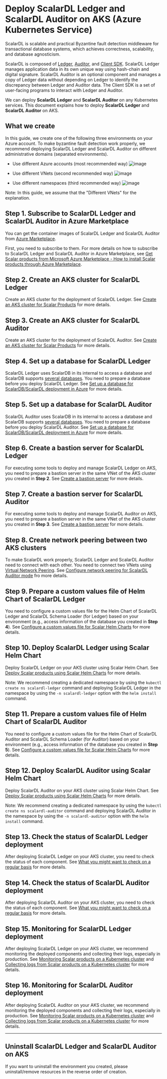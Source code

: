 # Deploy ScalarDL Ledger and ScalarDL Auditor on AKS (Azure Kubernetes Service)

ScalarDL is scalable and practical Byzantine fault detection middleware for transactional database systems, which achieves correctness, scalability, and database agnosticism.

ScalarDL is composed of [Ledger](https://github.com/scalar-labs/scalardl/blob/master/docs/getting-started.md), [Auditor](https://github.com/scalar-labs/scalardl/blob/master/docs/getting-started-auditor.md), and [Client SDK](https://github.com/scalar-labs/scalardl/tree/master/docs#client-sdks). ScalarDL Ledger manages application data in its own unique way using hash-chain and digital signature. ScalarDL Auditor is an optional component and manages a copy of Ledger data without depending on Ledger to identify the discrepancy between Ledger and Auditor data. The Client SDK is a set of user-facing programs to interact with Ledger and Auditor.

We can deploy **ScalarDL Ledger** and **ScalarDL Auditor** on any Kubernetes services. This document explains how to deploy **ScalarDL Ledger** and **ScalarDL Auditor** on AKS. 

## What we create

In this guide, we create one of the following three environments on your Azure account. To make byzantine fault detection work properly, we recommend deploying ScalarDL Ledger and ScalarDL Auditor on different administrative domains (separated environments).

* Use different Azure accounts (most recommended way)
  ![image](./images/png/AKS_ScalarDL_Auditor_Multi_Account.drawio.png)

* Use different VNets (second recommended way)
  ![image](./images/png/AKS_ScalarDL_Auditor_Multi_VNet.drawio.png)

* Use different namespaces (third recommended way)
  ![image](./images/png/AKS_ScalarDL_Auditor_Multi_Namespace.drawio.png)

Note: In this guide, we assume that the "Different VNets" for the explanation.

## Step 1. Subscribe to ScalarDL Ledger and ScalarDL Auditor in Azure Marketplace

You can get the container images of ScalarDL Ledger and ScalarDL Auditor from [Azure Marketplace](https://azuremarketplace.microsoft.com/en/marketplace/apps/scalarinc.scalardl).

First, you need to subscribe to them. For more details on how to subscribe to ScalarDL Ledger and ScalarDL Auditor in Azure Marketplace, see [Get Scalar products from Microsoft Azure Marketplace - How to install Scalar products through Azure Marketplace](./AzureMarketplaceGuide.md#get-scalar-products-from-microsoft-azure-marketplace).

## Step 2. Create an AKS cluster for ScalarDL Ledger

Create an AKS cluster for the deployment of ScalarDL Ledger. See [Create an AKS cluster for Scalar Products](./CreateAKSClusterForScalarProducts.md) for more details.

## Step 3. Create an AKS cluster for ScalarDL Auditor

Create an AKS cluster for the deployment of ScalarDL Auditor. See [Create an AKS cluster for Scalar Products](./CreateAKSClusterForScalarProducts.md) for more details.

## Step 4. Set up a database for ScalarDL Ledger

ScalarDL Ledger uses ScalarDB in its internal to access a database and ScalarDB supports [several databases](https://github.com/scalar-labs/scalardb/blob/master/docs/scalardb-supported-databases.md). You need to prepare a database before you deploy ScalarDL Ledger. See [Set up a database for ScalarDB/ScalarDL deployment in Azure](./SetupDatabaseForAzure.md) for more details.

## Step 5. Set up a database for ScalarDL Auditor

ScalarDL Auditor uses ScalarDB in its internal to access a database and ScalarDB supports [several databases](https://github.com/scalar-labs/scalardb/blob/master/docs/scalardb-supported-databases.md). You need to prepare a database before you deploy ScalarDL Auditor. See [Set up a database for ScalarDB/ScalarDL deployment in Azure](./SetupDatabaseForAzure.md) for more details.

## Step 6. Create a bastion server for ScalarDL Ledger

For executing some tools to deploy and manage ScalarDL Ledger on AKS, you need to prepare a bastion server in the same VNet of the AKS cluster you created in **Step 2**. See [Create a bastion server](./CreateBastionServer.md) for more details.

## Step 7. Create a bastion server for ScalarDL Auditor

For executing some tools to deploy and manage ScalarDL Auditor on AKS, you need to prepare a bastion server in the same VNet of the AKS cluster you created in **Step 3**. See [Create a bastion server](./CreateBastionServer.md) for more details.

## Step 8. Create network peering between two AKS clusters

To make ScalarDL work properly, ScalarDL Ledger and ScalarDL Auditor need to connect with each other. You need to connect two VNets using [Virtual Network Peering](https://docs.microsoft.com/en-us/azure/virtual-network/virtual-network-peering-overview). See [Configure network peering for ScalarDL Auditor mode](./NetworkPeeringForScalarDLAuditor.md) fro more details.

## Step 9. Prepare a custom values file of Helm Chart of ScalarDL Ledger

You need to configure a custom values file for the Helm Chart of ScalarDL Ledger and ScalarDL Schema Loader (for Ledger) based on your environment (e.g., access information of the database you created in **Step 4**). See [Configure a custom values file for Scalar Helm Charts](https://github.com/scalar-labs/helm-charts/blob/main/docs/configure-custom-values-file.md) for more details.

## Step 10. Deploy ScalarDL Ledger using Scalar Helm Chart

Deploy ScalarDL Ledger on your AKS cluster using Scalar Helm Chart. See [Deploy Scalar products using Scalar Helm Charts](https://github.com/scalar-labs/helm-charts/blob/main/docs/how-to-deploy-scalar-products.md) for more details.

Note: We recommend creating a dedicated namespace by using the `kubectl create ns scalardl-ledger` command and deploying ScalarDL Ledger in the namespace by using the `-n scalardl-ledger` option with the `helm install` command.

## Step 11. Prepare a custom values file of Helm Chart of ScalarDL Auditor

You need to configure a custom values file for the Helm Chart of ScalarDL Auditor and ScalarDL Schema Loader (for Auditor) based on your environment (e.g., access information of the database you created in **Step 5**). See [Configure a custom values file for Scalar Helm Charts](https://github.com/scalar-labs/helm-charts/blob/main/docs/configure-custom-values-file.md) for more details.

## Step 12. Deploy ScalarDL Auditor using Scalar Helm Chart

Deploy ScalarDL Auditor on your AKS cluster using Scalar Helm Chart. See [Deploy Scalar products using Scalar Helm Charts](https://github.com/scalar-labs/helm-charts/blob/main/docs/how-to-deploy-scalar-products.md) for more details.

Note: We recommend creating a dedicated namespace by using the `kubectl create ns scalardl-auditor` command and deploying ScalarDL Auditor in the namespace by using the `-n scalardl-auditor` option with the `helm install` command.

## Step 13. Check the status of ScalarDL Ledger deployment

After deploying ScalarDL Ledger on your AKS cluster, you need to check the status of each component. See [What you might want to check on a regular basis](./RegularCheck.md) for more details.

## Step 14. Check the status of ScalarDL Auditor deployment

After deploying ScalarDL Auditor on your AKS cluster, you need to check the status of each component. See [What you might want to check on a regular basis](./RegularCheck.md) for more details.

## Step 15. Monitoring for ScalarDL Ledger deployment

After deploying ScalarDL Ledger on your AKS cluster, we recommend monitoring the deployed components and collecting their logs, especially in production. See [Monitoring Scalar products on a Kubernetes cluster](./K8sMonitorGuide.md) and [Collecting logs from Scalar products on a Kubernetes cluster](./K8sLogCollectionGuide.md) for more details.

## Step 16. Monitoring for ScalarDL Auditor deployment

After deploying ScalarDL Auditor on your AKS cluster, we recommend monitoring the deployed components and collecting their logs, especially in production. See [Monitoring Scalar products on a Kubernetes cluster](./K8sMonitorGuide.md) and [Collecting logs from Scalar products on a Kubernetes cluster](./K8sLogCollectionGuide.md) for more details.

---

## Uninstall ScalarDL Ledger and ScalarDL Auditor on AKS

If you want to uninstall the environment you created, please uninstall/remove resources in the reverse order of creation.
